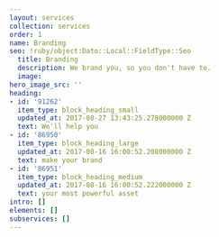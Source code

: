 ```yaml
---
layout: services
collection: services
order: 1
name: Branding
seo: !ruby/object:Dato::Local::FieldType::Seo
  title: Branding
  description: We brand you, so you don't have to.
  image: 
hero_image_src: ''
heading:
- id: '91262'
  item_type: block_heading_small
  updated_at: 2017-08-27 13:43:25.278000000 Z
  text: We'll help you
- id: '86950'
  item_type: block_heading_large
  updated_at: 2017-08-16 16:00:52.208000000 Z
  text: make your brand
- id: '86951'
  item_type: block_heading_medium
  updated_at: 2017-08-16 16:00:52.222000000 Z
  text: your most powerful asset
intro: []
elements: []
subservices: []
---
```


